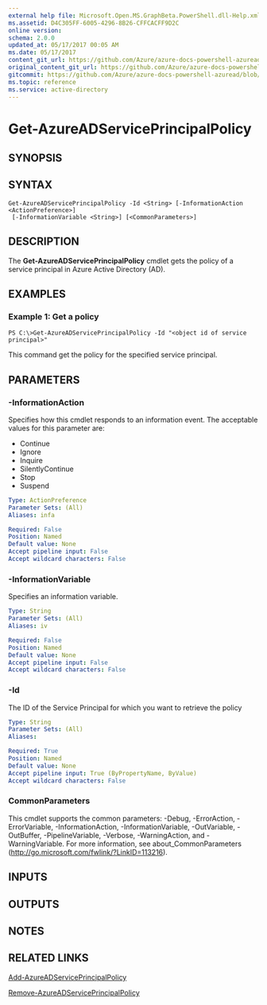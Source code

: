 ```yaml
---
external help file: Microsoft.Open.MS.GraphBeta.PowerShell.dll-Help.xml
ms.assetid: D4C305FF-6005-4296-8B26-CFFCACFF9D2C
online version:
schema: 2.0.0
updated_at: 05/17/2017 00:05 AM
ms.date: 05/17/2017
content_git_url: https://github.com/Azure/azure-docs-powershell-azuread/blob/VinceSmith-patch-6/Azure%20AD%20Cmdlets/AzureAD/v2preview/Get-AzureADServicePrincipalPolicy.md
original_content_git_url: https://github.com/Azure/azure-docs-powershell-azuread/blob/VinceSmith-patch-6/Azure%20AD%20Cmdlets/AzureAD/v2preview/Get-AzureADServicePrincipalPolicy.md
gitcommit: https://github.com/Azure/azure-docs-powershell-azuread/blob/01e902cbf3d12152e7962e12af0854ff3cf951e6
ms.topic: reference
ms.service: active-directory
---
```


# Get-AzureADServicePrincipalPolicy

## SYNOPSIS

## SYNTAX

```
Get-AzureADServicePrincipalPolicy -Id <String> [-InformationAction <ActionPreference>]
 [-InformationVariable <String>] [<CommonParameters>]
```

## DESCRIPTION
The **Get-AzureADServicePrincipalPolicy** cmdlet gets the policy of a service principal in Azure Active Directory (AD).

## EXAMPLES

### Example 1: Get a policy
```
PS C:\>Get-AzureADServicePrincipalPolicy -Id "<object id of service principal>"
```

This command get the policy for the specified service principal.

## PARAMETERS

### -InformationAction
Specifies how this cmdlet responds to an information event. The acceptable values for this parameter are:

- Continue
- Ignore
- Inquire
- SilentlyContinue
- Stop
- Suspend

```yaml
Type: ActionPreference
Parameter Sets: (All)
Aliases: infa

Required: False
Position: Named
Default value: None
Accept pipeline input: False
Accept wildcard characters: False
```

### -InformationVariable
Specifies an information variable.

```yaml
Type: String
Parameter Sets: (All)
Aliases: iv

Required: False
Position: Named
Default value: None
Accept pipeline input: False
Accept wildcard characters: False
```

### -Id
The ID of the Service Principal for which you want to retrieve the policy

```yaml
Type: String
Parameter Sets: (All)
Aliases: 

Required: True
Position: Named
Default value: None
Accept pipeline input: True (ByPropertyName, ByValue)
Accept wildcard characters: False
```

### CommonParameters
This cmdlet supports the common parameters: -Debug, -ErrorAction, -ErrorVariable, -InformationAction, -InformationVariable, -OutVariable, -OutBuffer, -PipelineVariable, -Verbose, -WarningAction, and -WarningVariable. For more information, see about_CommonParameters (http://go.microsoft.com/fwlink/?LinkID=113216).

## INPUTS

## OUTPUTS

## NOTES

## RELATED LINKS

[Add-AzureADServicePrincipalPolicy](./Add-AzureADServicePrincipalPolicy.md)

[Remove-AzureADServicePrincipalPolicy](./Remove-AzureADServicePrincipalPolicy.md)

